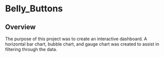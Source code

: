 # Belly_Buttons
## Overview
The purpose of this project was to create an interactive dashboard. A horizontal bar chart, bubble chart, and gauge chart was created to assist in filtering through the data.
